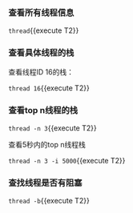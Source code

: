 

### 查看所有线程信息

`thread`{{execute T2}}


### 查看具体线程的栈

查看线程ID 16的栈：

`thread 16`{{execute T2}}

### 查看top n线程的栈

`thread -n 3`{{execute T2}}

查看5秒内的top n线程栈

`thread -n 3 -i 5000`{{execute T2}}


### 查找线程是否有阻塞

`thread -b`{{execute T2}}
